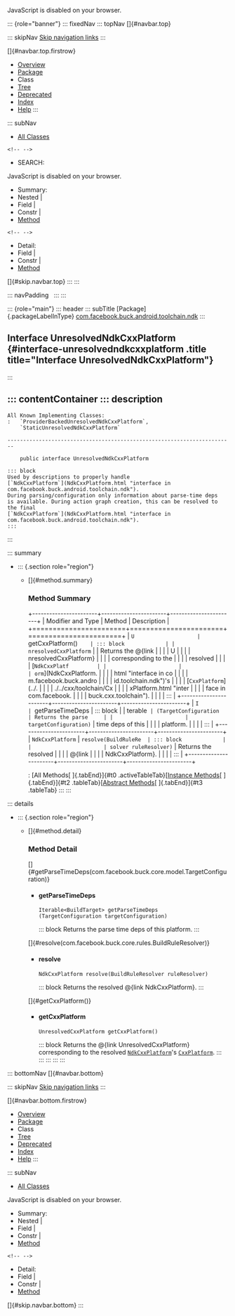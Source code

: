 <div>

JavaScript is disabled on your browser.

</div>

::: {role="banner"}
::: fixedNav
::: topNav
[]{#navbar.top}

::: skipNav
[Skip navigation links](#skip.navbar.top "Skip navigation links")
:::

[]{#navbar.top.firstrow}

-   [Overview](../../../../../../index.html)
-   [Package](package-summary.html)
-   Class
-   [Tree](package-tree.html)
-   [Deprecated](../../../../../../deprecated-list.html)
-   [Index](../../../../../../index-all.html)
-   [Help](../../../../../../help-doc.html)
:::

::: subNav
-   [All Classes](../../../../../../allclasses.html)

```{=html}
<!-- -->
```
-   SEARCH:

<div>

<div>

JavaScript is disabled on your browser.

</div>

</div>

<div>

-   Summary: 
-   Nested \| 
-   Field \| 
-   Constr \| 
-   [Method](#method.summary)

```{=html}
<!-- -->
```
-   Detail: 
-   Field \| 
-   Constr \| 
-   [Method](#method.detail)

</div>

[]{#skip.navbar.top}
:::
:::

::: navPadding
 
:::
:::

::: {role="main"}
::: header
::: subTitle
[Package]{.packageLabelInType} [com.facebook.buck.android.toolchain.ndk](package-summary.html)
:::

## Interface UnresolvedNdkCxxPlatform {#interface-unresolvedndkcxxplatform .title title="Interface UnresolvedNdkCxxPlatform"}
:::

::: contentContainer
::: description
-   

    All Known Implementing Classes:
    :   `ProviderBackedUnresolvedNdkCxxPlatform`,
        `StaticUnresolvedNdkCxxPlatform`

    ------------------------------------------------------------------------

        public interface UnresolvedNdkCxxPlatform

    ::: block
    Used by descriptions to properly handle
    [`NdkCxxPlatform`](NdkCxxPlatform.html "interface in com.facebook.buck.android.toolchain.ndk").
    During parsing/configuration only information about parse-time deps
    is available. During action graph creation, this can be resolved to
    the final
    [`NdkCxxPlatform`](NdkCxxPlatform.html "interface in com.facebook.buck.android.toolchain.ndk").
    :::
:::

::: summary
-   ::: {.section role="region"}
    -   []{#method.summary}

        ### Method Summary

        +-----------------------+-----------------------+-----------------------+
        | Modifier and Type     | Method                | Description           |
        +=======================+=======================+=======================+
        | `U                    | `getCxxPlatform()`    | ::: block             |
        | nresolvedCxxPlatform` |                       | Returns the \@{link   |
        |                       |                       | U                     |
        |                       |                       | nresolvedCxxPlatform} |
        |                       |                       | corresponding to the  |
        |                       |                       | resolved              |
        |                       |                       | [`NdkCxxPlatf         |
        |                       |                       | orm`](NdkCxxPlatform. |
        |                       |                       | html "interface in co |
        |                       |                       | m.facebook.buck.andro |
        |                       |                       | id.toolchain.ndk")\'s |
        |                       |                       | [`CxxPlatform`](../.  |
        |                       |                       | ./../cxx/toolchain/Cx |
        |                       |                       | xPlatform.html "inter |
        |                       |                       | face in com.facebook. |
        |                       |                       | buck.cxx.toolchain"). |
        |                       |                       | :::                   |
        +-----------------------+-----------------------+-----------------------+
        | `I                    | `getParseTimeDeps     | ::: block             |
        | terable<BuildTarget>` | ​(TargetConfiguration  | Returns the parse     |
        |                       | targetConfiguration)` | time deps of this     |
        |                       |                       | platform.             |
        |                       |                       | :::                   |
        +-----------------------+-----------------------+-----------------------+
        | `NdkCxxPlatform`      | `resolve​(BuildRuleRe  | ::: block             |
        |                       | solver ruleResolver)` | Returns the resolved  |
        |                       |                       | \@{link               |
        |                       |                       | NdkCxxPlatform}.      |
        |                       |                       | :::                   |
        +-----------------------+-----------------------+-----------------------+

        : [All Methods[ ]{.tabEnd}]{#t0 .activeTableTab}[[Instance
        Methods](javascript:show(2);)[ ]{.tabEnd}]{#t2
        .tableTab}[[Abstract
        Methods](javascript:show(4);)[ ]{.tabEnd}]{#t3 .tableTab}
    :::
:::

::: details
-   ::: {.section role="region"}
    -   []{#method.detail}

        ### Method Detail

        []{#getParseTimeDeps(com.facebook.buck.core.model.TargetConfiguration)}

        -   #### getParseTimeDeps

            ``` methodSignature
            Iterable<BuildTarget> getParseTimeDeps​(TargetConfiguration targetConfiguration)
            ```

            ::: block
            Returns the parse time deps of this platform.
            :::

        []{#resolve(com.facebook.buck.core.rules.BuildRuleResolver)}

        -   #### resolve

            ``` methodSignature
            NdkCxxPlatform resolve​(BuildRuleResolver ruleResolver)
            ```

            ::: block
            Returns the resolved \@{link NdkCxxPlatform}.
            :::

        []{#getCxxPlatform()}

        -   #### getCxxPlatform

            ``` methodSignature
            UnresolvedCxxPlatform getCxxPlatform()
            ```

            ::: block
            Returns the \@{link UnresolvedCxxPlatform} corresponding to
            the resolved
            [`NdkCxxPlatform`](NdkCxxPlatform.html "interface in com.facebook.buck.android.toolchain.ndk")\'s
            [`CxxPlatform`](../../../cxx/toolchain/CxxPlatform.html "interface in com.facebook.buck.cxx.toolchain").
            :::
    :::
:::
:::
:::

::: bottomNav
[]{#navbar.bottom}

::: skipNav
[Skip navigation links](#skip.navbar.bottom "Skip navigation links")
:::

[]{#navbar.bottom.firstrow}

-   [Overview](../../../../../../index.html)
-   [Package](package-summary.html)
-   Class
-   [Tree](package-tree.html)
-   [Deprecated](../../../../../../deprecated-list.html)
-   [Index](../../../../../../index-all.html)
-   [Help](../../../../../../help-doc.html)
:::

::: subNav
-   [All Classes](../../../../../../allclasses.html)

<div>

<div>

JavaScript is disabled on your browser.

</div>

</div>

<div>

-   Summary: 
-   Nested \| 
-   Field \| 
-   Constr \| 
-   [Method](#method.summary)

```{=html}
<!-- -->
```
-   Detail: 
-   Field \| 
-   Constr \| 
-   [Method](#method.detail)

</div>

[]{#skip.navbar.bottom}
:::
